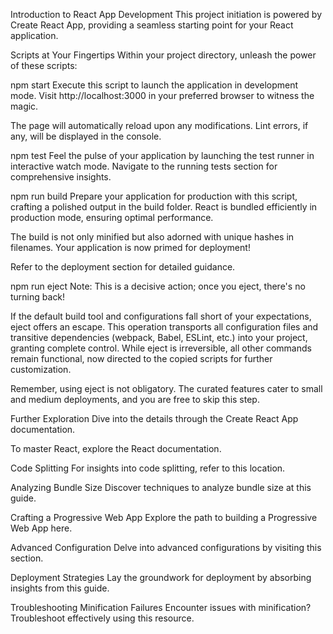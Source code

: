 Introduction to React App Development
This project initiation is powered by Create React App, providing a seamless starting point for your React application.

Scripts at Your Fingertips
Within your project directory, unleash the power of these scripts:

npm start
Execute this script to launch the application in development mode.
Visit http://localhost:3000 in your preferred browser to witness the magic.

The page will automatically reload upon any modifications.
Lint errors, if any, will be displayed in the console.

npm test
Feel the pulse of your application by launching the test runner in interactive watch mode.
Navigate to the running tests section for comprehensive insights.

npm run build
Prepare your application for production with this script, crafting a polished output in the build folder.
React is bundled efficiently in production mode, ensuring optimal performance.

The build is not only minified but also adorned with unique hashes in filenames.
Your application is now primed for deployment!

Refer to the deployment section for detailed guidance.

npm run eject
Note: This is a decisive action; once you eject, there's no turning back!

If the default build tool and configurations fall short of your expectations, eject offers an escape.
This operation transports all configuration files and transitive dependencies (webpack, Babel, ESLint, etc.) into your project, granting complete control. While eject is irreversible, all other commands remain functional, now directed to the copied scripts for further customization.

Remember, using eject is not obligatory. The curated features cater to small and medium deployments, and you are free to skip this step.

Further Exploration
Dive into the details through the Create React App documentation.

To master React, explore the React documentation.

Code Splitting
For insights into code splitting, refer to this location.

Analyzing Bundle Size
Discover techniques to analyze bundle size at this guide.

Crafting a Progressive Web App
Explore the path to building a Progressive Web App here.

Advanced Configuration
Delve into advanced configurations by visiting this section.

Deployment Strategies
Lay the groundwork for deployment by absorbing insights from this guide.

Troubleshooting Minification Failures
Encounter issues with minification? Troubleshoot effectively using this resource.
